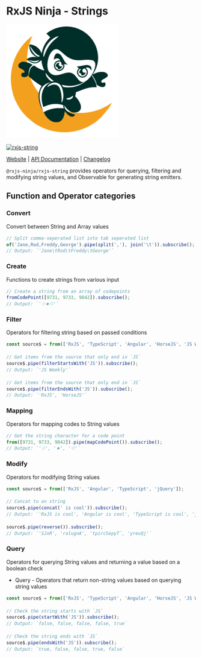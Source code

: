 # RxJS Ninja - Strings

![The RXJS Ninja Logo](https://raw.githubusercontent.com/rxjs-ninja/rxjs-ninja/main/assets/logo.png)

[![rxjs-string](https://img.shields.io/npm/v/@rxjs-ninja/rxjs-string?label=@rxjs-ninja/rxjs-string)](https://www.npmjs.com/package/@rxjs-ninja/rxjs-string)

[Website](https://rxjs-ninja.tane.dev)
|
[API Documentation](https://rxjs-ninja.tane.dev/modules/string.html)
|
[Changelog](https://github.com/rxjs-ninja/rxjs-ninja/blob/main/libs/rxjs/string/CHANGELOG.md)

`@rxjs-ninja/rxjs-string` provides operators for querying, filtering and modifying string values, and Observable for
generating string emitters.

## Function and Operator categories

### Convert

Convert between String and Array values

```ts
// Split comma-seperated list into tab seperated list
of('Jane,Rod,Freddy,George').pipe(split(','), join('\t')).subscribe();
// Output: `'Jane\tRod\tFreddy\tGeorge'`
```

### Create

Functions to create strings from various input

```ts
// Create a string from an array of codepoints
fromCodePoint([9731, 9733, 9842]).subscribe();
// Output: `'☃★♲'`
```

### Filter

Operators for filtering string based on passed conditions

```ts
const source$ = from(['RxJS', 'TypeScript', 'Angular', 'HorseJS', 'JS Weekly']);

// Get items from the source that only end in `JS`
source$.pipe(filterStartsWith('JS')).subscribe();
// Output: `'JS Weekly'`

// Get items from the source that only end in `JS`
source$.pipe(filterEndsWith('JS')).subscribe();
// Output: `'RxJS', 'HorseJS'`
```

### Mapping

Operators for mapping codes to String values

```ts
// Get the string character for a code point
from([9731, 9733, 9842]).pipe(mapCodePoint()).subscribe();
// Output: `'☃', '★', '♲'`
```

### Modify

Operators for modifying String values

```ts
const source$ = from(['RxJS', 'Angular', 'TypeScript', 'jQuery']);

// Concat to an string
source$.pipe(concat(' is cool')).subscribe();
// Output: `'RxJS is cool', 'Angular is cool', 'TypeScript is cool', 'jQuery is cool'`

source$.pipe(reverse()).subscribe();
// Output: `'SJxR', 'ralugnA', 'tpircSepyT`, 'yreuQj'`
```

### Query

Operators for querying String values and returning a value based on a boolean check

- Query - Operators that return non-string values based on querying string values

```ts
const source$ = from(['RxJS', 'TypeScript', 'Angular', 'HorseJS', 'JS Weekly']);

// Check the string starts with `JS`
source$.pipe(startWith('JS')).subscribe();
// Output: `false, false, false, false, true`

// Check the string ends with `JS`
source$.pipe(endsWith('JS')).subscribe();
// Output: `true, false, false, true, false`
```
